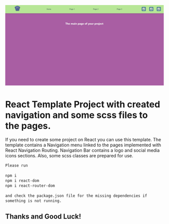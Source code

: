 

![My Image](react-nav-project.jpg)

# React Template Project with created navigation and some scss files to the pages.


If you need to create some project on React you can use this template.
The template contains a Navigation menu linked to the pages implemented with React Navigation Routing.
Navigation Bar contains a logo and social media icons sections.
Also, some scss classes are prepared for use.






```
Please run

npm i 
npm i react-dom
npm i react-router-dom

and check the package.json file for the missing dependencies if something is not running.

```

## Thanks and Good Luck!